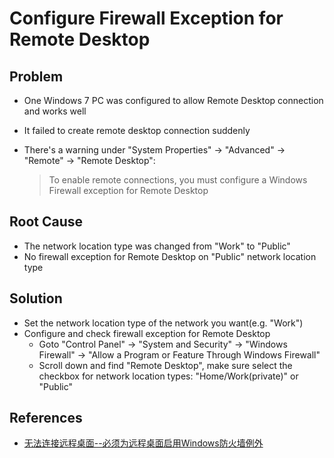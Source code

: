 # Configure Firewall Exception for Remote Desktop

## Problem
* One Windows 7 PC was configured to allow Remote Desktop connection and works well
* It failed to create remote desktop connection suddenly
* There's a warning under "System Properties" -> "Advanced" ->  "Remote" -> "Remote Desktop":

   > To enable remote connections, you must configure a Windows Firewall exception for Remote Desktop

## Root Cause
* The network location type was changed from "Work" to "Public"
* No firewall exception for Remote Desktop on "Public" network location type

## Solution
* Set the network location type of the network you want(e.g. "Work")
* Configure and check firewall exception for Remote Desktop
   * Goto "Control Panel" -> "System and Security" -> "Windows Firewall" -> "Allow a Program or Feature Through Windows Firewall"
   * Scroll down and find "Remote Desktop", make sure select the checkbox for network location types: "Home/Work(private)" or "Public"

## References
* [无法连接远程桌面--必须为远程桌面启用Windows防火墙例外](https://blog.csdn.net/cage_z/article/details/52815727)
